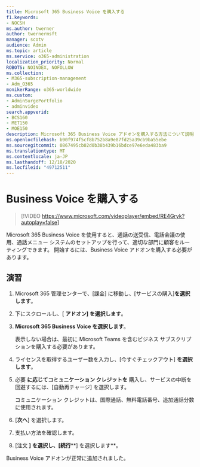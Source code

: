 ```yaml
---
title: Microsoft 365 Business Voice を購入する
f1.keywords:
- NOCSH
ms.author: twerner
author: twernermsft
manager: scotv
audience: Admin
ms.topic: article
ms.service: o365-administration
localization_priority: Normal
ROBOTS: NOINDEX, NOFOLLOW
ms.collection:
- M365-subscription-management
- Adm_O365
monikerRange: o365-worldwide
ms.custom:
- AdminSurgePortfolio
- adminvideo
search.appverid:
- BCS160
- MET150
- MOE150
description: Microsoft 365 Business Voice アドオンを購入する方法について説明します。
ms.openlocfilehash: b90f974f5cf8b752b8a9e87fd25a39cb9ba55ebe
ms.sourcegitcommit: 0867495cb02d0b38b439b16bdce97e6eda483ba9
ms.translationtype: MT
ms.contentlocale: ja-JP
ms.lasthandoff: 12/18/2020
ms.locfileid: "49712511"
---
```

# <a name="buy-business-voice"></a>Business Voice を購入する

> [!VIDEO https://www.microsoft.com/videoplayer/embed/RE4Gryk?autoplay=false]

Microsoft 365 Business Voice を使用すると、通話の送受信、電話会議の使用、通話メニュー システムのセットアップを行って、適切な部門に顧客をルーティングできます。 開始するには、Business Voice アドオンを購入する必要があります。

## <a name="try-it"></a>演習

1. Microsoft 365 管理センターで、[課金] に移動し、[サービスの購入]**を選択します**。
1. 下にスクロールし、[ **アドオン] を選択します**。 
1. **Microsoft 365 Business Voice を選択します**。

    表示しない場合は、最初に Microsoft Teams を含むビジネス サブスクリプションを購入する必要があります。
1. ライセンスを取得するユーザー数を入力し、[今すぐチェックアウト] **を選択します**。
1. 必要 **に応じてコミュニケーション クレジットを** 購入し、サービスの中断を回避するには、[自動再チャージ] を選択します。

    コミュニケーション クレジットは、国際通話、無料電話番号、追加通話分数に使用されます。
1. [**次へ**] を選択します。
1. 支払い方法を確認します。
1. [注文 **] を選択し、[続行****] を選択します**。

Business Voice アドオンが正常に追加されました。